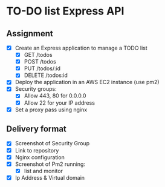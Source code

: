 # TO-DO list Express API

## Assignment

- [X] Create an Express application to manage a TODO list
  - [X] GET     /todos
  - [X] POST    /todos
  - [X] PUT     /todos/:id
  - [X] DELETE  /todos:id
- [X] Deploy the application in an AWS EC2 instance (use pm2)
- [X] Security groups:
  - [X] Allow 443, 80 for 0.0.0.0
  - [X] Allow 22 for your IP address
- [X] Set a proxy pass using nginx

## Delivery format

- [X] Screenshot of Security Group
- [X] Link to repository
- [X] Nginx configuration
- [X] Screenshot of Pm2 running:
  - [X] list and monitor
- [X] Ip Address & Virtual domain
